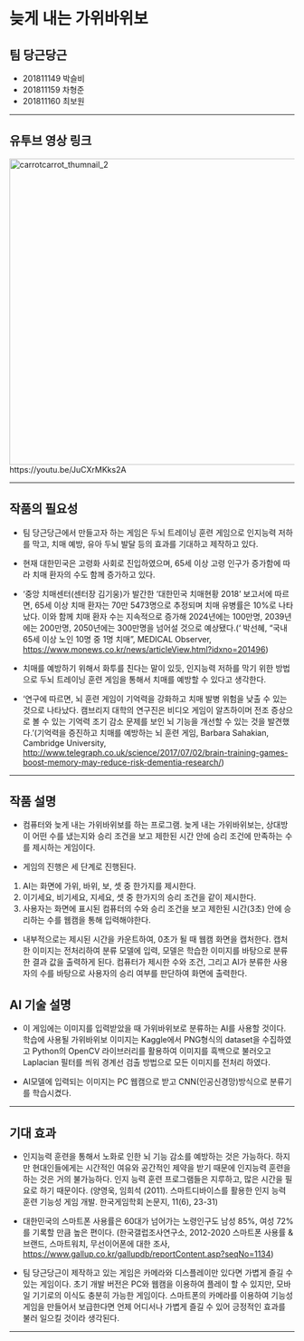 # 늦게 내는 가위바위보
## 팀 당근당근
- 201811149 박슬비
- 201811159 차형준
- 201811160 최보원
---
## 유투브 영상 링크
<img width="540" alt="carrotcarrot_thumnail_2" src="https://user-images.githubusercontent.com/56291868/101260447-48f95a80-3773-11eb-8472-07bea1008843.png">
https://youtu.be/JuCXrMKks2A

---
## 작품의 필요성
- 팀 당근당근에서 만들고자 하는 게임은 두뇌 트레이닝 훈련 게임으로 인지능력 저하를 막고, 치매 예방, 유아 두뇌 발달 등의 효과를 기대하고 제작하고 있다.

- 현재 대한민국은 고령화 사회로 진입하였으며, 65세 이상 고령 인구가 증가함에 따라 치매 환자의 수도 함께 증가하고 있다.
- ‘중앙 치매센터(센터장 김기웅)가 발간한 ‘대한민국 치매현황 2018’ 보고서에 따르면, 65세 이상 치매 환자는 70만 5473명으로 추정되며 치매 유병률은 10%로 나타났다. 이와 함께 치매 환자 수는 지속적으로 증가해 2024년에는 100만명, 2039년에는 200만명, 2050년에는 300만명을 넘어설 것으로 예상됐다.(‘ 박선혜, “국내 65세 이상 노인 10명 중 1명 치매”, MEDICAL Observer, https://www.monews.co.kr/news/articleView.html?idxno=201496)

- 치매를 예방하기 위해서 화투를 친다는 말이 있듯, 인지능력 저하를 막기 위한 방법으로 두뇌 트레이닝 훈련 게임을 통해서 치매를 예방할 수 있다고 생각한다.
- ‘연구에 따르면, 뇌 훈련 게임이 기억력을 강화하고 치매 발병 위험을 낮출 수 있는 것으로 나타났다. 캠브리지 대학의 연구진은 비디오 게임이 알츠하이머 전조 증상으로 볼 수 있는 기억력 조기 감소 문제를 보인 뇌 기능을 개선할 수 있는 것을 발견했다.’(기억력을 증진하고 치매를 예방하는 뇌 훈련 게임, Barbara Sahakian, Cambridge University, 
http://www.telegraph.co.uk/science/2017/07/02/brain-training-games-boost-memory-may-reduce-risk-dementia-research/)
---
## 작품 설명
- 컴퓨터와 늦게 내는 가위바위보를 하는 프로그램. 늦게 내는 가위바위보는, 상대방이 어떤 수를 냈는지와 승리 조건을 보고 제한된 시간 안에 승리 조건에 만족하는 수를 제시하는 게임이다.

- 게임의 진행은 세 단계로 진행된다.
1. AI는 화면에 가위, 바위, 보, 셋 중 한가지를 제시한다. 
2. 이기세요, 비기세요, 지세요, 셋 중 한가지의 승리 조건을 같이 제시한다.
3. 사용자는 화면에 표시된 컴퓨터의 수와 승리 조건을 보고 제한된 시간(3초) 안에 승리하는 수를 웹캠을 통해 입력해야한다.

- 내부적으로는 제시된 시간을 카운트하여, 0초가 될 때 웹캠 화면을 캡처한다. 캡처한 이미지는 전처리하여 분류 모델에 입력, 모델은 학습한 이미지를 바탕으로 분류한 결과 값을 출력하게 된다. 컴퓨터가 제시한 수와 조건, 그리고 AI가 분류한 사용자의 수를 바탕으로 사용자의 승리 여부를 판단하여 화면에 출력한다.
## AI 기술 설명 
- 이 게임에는 이미지를 입력받았을 때 가위바위보로 분류하는 AI를 사용할 것이다. 학습에 사용될 가위바위보 이미지는 Kaggle에서 PNG형식의 dataset을 수집하였고 Python의 OpenCV 라이브러리를 활용하여 이미지를 흑백으로 불러오고 Laplacian 필터를 씌워 경계선 검출 방법으로 모든 이미지를 전처리 하였다. 

- AI모델에 입력되는 이미지는 PC 웹캠으로 받고 CNN(인공신경망)방식으로 분류기를 학습시켰다.
---
## 기대 효과
- 인지능력 훈련을 통해서 노화로 인한 뇌 기능 감소를 예방하는 것은 가능하다. 하지만 현대인들에게는 시간적인 여유와 공간적인 제약을 받기 때문에 인지능력 훈련을 하는 것은 거의 불가능하다. 인지 능력 훈련 프로그램들은 지루하고, 많은 시간을 필요로 하기 때문이다. (양영욱, 임희석 (2011). 스마트디바이스를 활용한 인지 능력 훈련 기능성 게임 개발. 한국게임학회 논문지, 11(6), 23-31)

- 대한민국의 스마트폰 사용률은 60대가 넘어가는 노령인구도 남성 85%, 여성 72%를 기록할 만큼 높은 편이다. (한국갤럽조사연구소, 2012-2020 스마트폰 사용률 & 브랜드, 스마트워치, 무선이어폰에 대한 조사,
https://www.gallup.co.kr/gallupdb/reportContent.asp?seqNo=1134)

- 팀 당근당근이 제작하고 있는 게임은 카메라와 디스플레이만 있다면 가볍게 즐길 수 있는 게임이다. 초기 개발 버전은 PC와 웹캠을 이용하여 플레이 할 수 있지만, 모바일 기기로의 이식도 충분히 가능한 게임이다. 스마트폰의 카메라를 이용하여 기능성 게임을 만들어서 보급한다면 언제 어디서나 가볍게 즐길 수 있어 긍정적인 효과를 불러 일으킬 것이라 생각된다.
---
